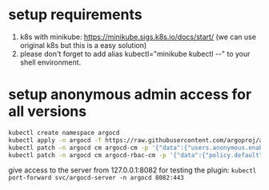# setup requirements
1. k8s with minikube: https://minikube.sigs.k8s.io/docs/start/ (we can use original k8s but this is a easy solution)
2. please don't forget to add alias kubectl="minikube kubectl --" to your shell environment.

# setup anonymous admin access for all versions

```bash
kubectl create namespace argocd
kubectl apply -n argocd -f https://raw.githubusercontent.com/argoproj/argo-cd/stable/manifests/install.yaml
kubectl patch -n argocd cm argocd-cm -p '{"data":{"users.anonymous.enabled":"true"}}'
kubectl patch -n argocd cm argocd-rbac-cm -p '{"data":{"policy.default":"role:admin"}}'
```

give access to the server from 127.0.0.1:8082 for testing the plugin:
`kubectl port-forward svc/argocd-server -n argocd 8082:443`
